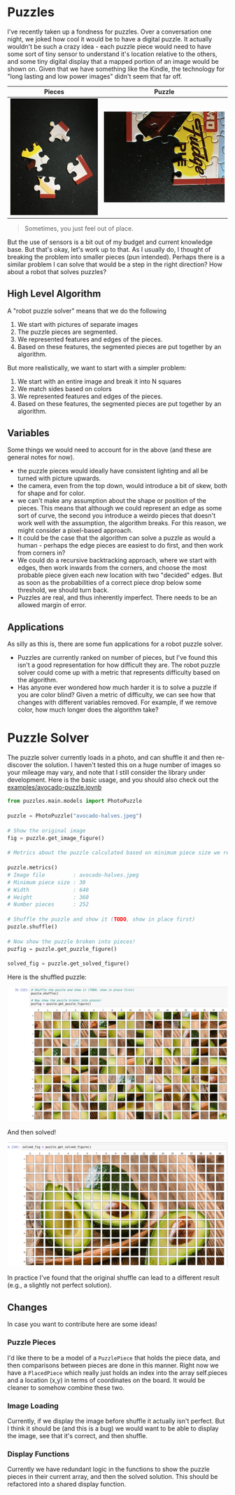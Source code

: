 # Puzzles

I've recently taken up a fondness for puzzles. Over a conversation one night,
we joked how cool it would be to have a digital puzzle. It actually
wouldn't be such a crazy idea - each puzzle piece would need to have some sort of
tiny sensor to understand it's location relative to the others, and some tiny
digital display that a mapped portion of an image would be shown on. Given that
we have something like the Kindle, the technology for "long lasting and low power
images" didn't seem that far off.

| Pieces                          | Puzzle                                    |
|---------------------------------|-------------------------------------------|
|![examples/img/pieces.jpg](examples/img/pieces.jpg)| ![examples/img/background.jpg](examples/img/background.jpg) |

> Sometimes, you just feel out of place.

But the use of sensors is a bit out of my budget and current knowledge base. But
that's okay, let's work up to that. As I usually do, I thought of breaking the 
problem into smaller pieces (pun intended). Perhaps there is a similar problem 
I can solve that would be a step in the right  direction? 
How about a robot that solves puzzles? 

## High Level Algorithm

A "robot puzzle solver" means that we do the following

 1. We start with pictures of separate images
 2. The puzzle pieces are segmented.
 3. We represented features and edges of the pieces.
 4. Based on these features, the segmented pieces are put together by an algorithm. 

But more realistically, we want to start with a simpler problem:

 1. We start with an entire image and break it into N squares
 2. We match sides based on colors
 3. We represented features and edges of the pieces.
 4. Based on these features, the segmented pieces are put together by an algorithm.


## Variables

Some things we would need to account for in the above (and these are general notes 
for now).

 - the puzzle pieces would ideally have consistent lighting and all be turned with picture upwards.
 - the camera, even from the top down, would introduce a bit of skew, both for shape and for color.
 - we can't make any assumption about the shape or position of the pieces. This means that although we could represent an edge as some sort of curve, the second you introduce a weirdo pieces that doesn't work well with the assumption, the algorithm breaks. For this reason, we might consider a pixel-based approach.
 - It could be the case that the algorithm can solve a puzzle as would a human - perhaps the edge pieces are easiest to do first, and then work from corners in?
 - We could do a recursive backtracking approach, where we start with edges, then work inwards from the corners, and choose the most probable piece given each new location with two "decided" edges. But as soon as the probabilities of a correct piece drop below some threshold, we should turn back.
 - Puzzles are real, and thus inherently imperfect. There needs to be an allowed margin of error.

## Applications

As silly as this is, there are some fun applications for a robot puzzle solver.

 - Puzzles are currently ranked on number of pieces, but I've found this isn't a good representation for how difficult they are. The robot puzzle solver could come up with a metric that represents difficulty based on the algorithm.
 - Has anyone ever wondered how much harder it is to solve a puzzle if you are color blind? Given a metric of difficulty, we can see how that changes with different variables removed. For example, if we remove color, how much longer does the algorithm take?

# Puzzle Solver

The puzzle solver currently loads in a photo, and can shuffle it and then re-discover
the solution. I haven't tested this on a huge number of images so your mileage may vary,
and note that I still consider the library under development.
Here is the basic usage, and you should also check out the [examples/avocado-puzzle.ipynb](examples/avocado-puzzle.ipynb)

```python
from puzzles.main.models import PhotoPuzzle

puzzle = PhotoPuzzle("avocado-halves.jpeg")

# Show the original image
fig = puzzle.get_image_figure()

# Metrics about the puzzle calculated based on minimum piece size we requested

puzzle.metrics()
# Image file         : avocado-halves.jpeg
# Minimum piece size : 30
# Width              : 640
# Height             : 360
# Number pieces      : 252

# Shuffle the puzzle and show it (TODO, show in place first)
puzzle.shuffle()

# Now show the puzzle broken into pieces!
puzfig = puzzle.get_puzzle_figure()

solved_fig = puzzle.get_solved_figure()
```

Here is the shuffled puzzle:

![examples/shuffled-puzzle.png](examples/shuffled-puzzle.png)

And then solved!

![examples/solved-puzzle.png](examples/solved-puzzle.png)

In practice I've found that the original shuffle can lead to a different result
(e.g., a slightly not perfect solution).

## Changes

In case you want to contribute here are some ideas!

### Puzzle Pieces

I'd like there to be a model of a `PuzzlePiece` that holds the piece data, and then comparisons 
between pieces are done in this manner. Right now we have a `PlacedPiece` which really just
holds an index into the array self.pieces and a location (x,y) in terms of coordinates
on the board. It would be cleaner to somehow combine these two.

### Image Loading

Currently, if we display the image before shuffle it actually isn't perfect.
But I think it should be (and this is a bug) we would want to be able to
display the image, see that it's correct, and then shuffle.


### Display Functions

Currently we have redundant logic in the functions to show the puzzle pieces
in their current array, and then the solved solution. This should be
refactored into a shared display function.
